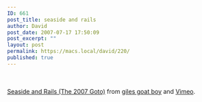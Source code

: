 ```yaml
---
ID: 661
post_title: seaside and rails
author: David
post_date: 2007-07-17 17:50:09
post_excerpt: ""
layout: post
permalink: https://macs.local/david/220/
published: true
---
```

<object type="application/x-shockwave-flash" width="460" height="345" data="http://vimeo.com/moogaloop.swf?clip_id=174586&amp;server=vimeo.com&amp;fullscreen=1&amp;video_info=1">	<param name="quality" value="best" />	<param name="allowfullscreen" value="true" />	<param name="scale" value="showAll" />	<param name="movie" value="http://vimeo.com/moogaloop.swf?clip_id=174586&amp;server=vimeo.com&amp;fullscreen=1&amp;video_info=1" /></object><br /><br /><a href="http://vimeo.com/174586">Seaside and Rails (The 2007 Goto)</a> from <a href="http://vimeo.com/giles">giles goat boy</a> and <a href="http://vimeo.com">Vimeo</a>.